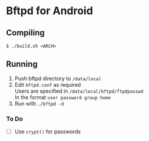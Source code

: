 # Bftpd for Android

## Compiling
```shell
$ ./build.sh <ARCH>
```

## Running
1. Push bftpd directory to `/data/local`
2. Edit `bftpd.conf` as required  
    Users are specified in `/data/local/bftpd/ftpdpasswd`  
    In the format `user password group home`  
3. Run with `./bftpd -d`


### To Do
- [ ] Use `crypt()` for passwords
